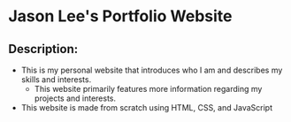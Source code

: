 # Jason Lee's Portfolio Website

## Description:

- This is my personal website that introduces who I am and describes my skills and interests.
  - This website primarily features more information regarding my projects and interests.
- This website is made from scratch using HTML, CSS, and JavaScript
